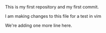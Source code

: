 This is my first repository and my first commit.

I am making changes to this file for a test in vim

We're adding one more line here.
